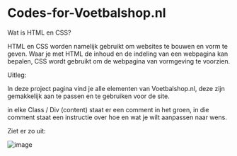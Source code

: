 # Codes-for-Voetbalshop.nl

Wat is HTML en CSS?

HTML en CSS worden namelijk gebruikt om websites te bouwen en vorm te geven. 
Waar je met HTML de inhoud en de indeling van een webpagina kan bepalen, 
CSS wordt gebruikt om de webpagina van vormgeving te voorzien.


Uitleg:

In deze project pagina vind je alle elementen van Voetbalshop.nl, 
deze zijn gemakkelijk aan te passen en te gebruiken voor de site.

in elke Class / Div (content) staat er een comment in het groen,
in die comment staat een instructie over hoe en wat je wilt aanpassen naar wens.

Ziet er zo uit:

![image](https://user-images.githubusercontent.com/123725710/219601956-269deebc-9242-4356-ae9c-42ec258697d3.png)

